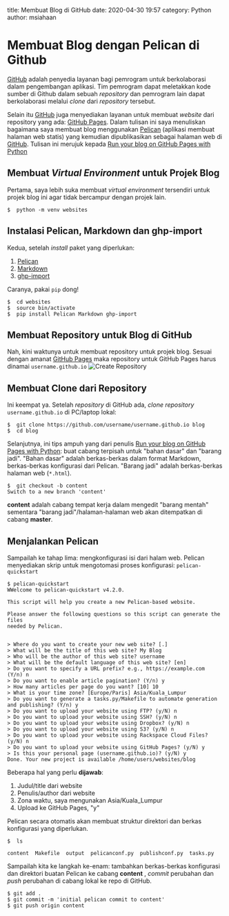 title: Membuat Blog di GitHub
date: 2020-04-30 19:57
category: Python
author: msiahaan

# Membuat Blog dengan Pelican di Github

[GitHub](http://github.com) adalah penyedia layanan bagi pemrogram untuk berkolaborasi dalam pengembangan aplikasi. Tim pemrogram dapat meletakkan kode sumber di Github dalam sebuah *repository* dan pemrogram lain dapat berkolaborasi melalui *clone* dari *repository* tersebut.

Selain itu [GitHub](http://github.com) juga menyediakan layanan untuk membuat *website* dari repository yang ada: [GitHub Pages](http://pages.github.com). Dalam tulisan ini saya menuliskan bagaimana saya membuat blog menggunakan [Pelican](http://getpelican.com) (aplikasi membuat halaman web statis) yang kemudian dipublikasikan sebagai halaman web di [GitHub](http://github.com). Tulisan ini merujuk kepada [Run your blog on GitHub Pages with Python](https://opensource.com/article/19/5/run-your-blog-github-pages-python)

## Membuat  *Virtual Environment* untuk Projek Blog

Pertama, saya lebih suka membuat *virtual environment* tersendiri untuk projek blog ini agar tidak bercampur dengan projek lain.

```
$  python -m venv websites
```

## Instalasi Pelican, Markdown dan ghp-import

Kedua, setelah *install* paket yang diperlukan:
1.  [Pelican](http://getpelican.com)
2.  [Markdown](https://pypi.org/project/Markdown/)
3.  [ghp-import](https://pypi.org/project/ghp-import/)

Caranya, pakai ```pip``` dong!
```
$  cd websites
$  source bin/activate
$  pip install Pelican Markdown ghp-import
```

## Membuat Repository untuk Blog di GitHub

Nah, kini waktunya untuk membuat repository untuk projek blog. Sesuai dengan amanat [GitHub Pages](http://pages.github.com) maka repository untuk GitHub Pages harus dinamai ```username.github.io```
![Create Repository][create_repository]


## Membuat Clone dari Repository

Ini keempat ya. Setelah *repository* di GitHub ada, *clone* *repository* ```username.github.io``` di PC/laptop lokal:

```
$  git clone https://github.com/username/username.github.io blog
$  cd blog
```

Selanjutnya, ini tips ampuh yang dari penulis [Run your blog on GitHub Pages with Python](https://opensource.com/article/19/5/run-your-blog-github-pages-python): buat cabang terpisah untuk "bahan dasar" dan "barang jadi". "Bahan dasar" adalah berkas-berkas dalam format Markdown, berkas-berkas konfigurasi dari Pelican. "Barang jadi" adalah berkas-berkas halaman web (```*.html```).

```
$  git checkout -b content
Switch to a new branch 'content'
```
**content** adalah cabang tempat kerja dalam mengedit "barang mentah" sementara "barang jadi"/halaman-halaman web akan ditempatkan di cabang **master**.

## Menjalankan Pelican

Sampailah ke tahap lima: mengkonfigurasi isi dari halam web. Pelican menyediakan skrip untuk mengotomasi proses konfigurasi: ```pelican-quickstart```

```
$ pelican-quickstart
WWelcome to pelican-quickstart v4.2.0.

This script will help you create a new Pelican-based website.

Please answer the following questions so this script can generate the files
needed by Pelican.

    
> Where do you want to create your new web site? [.] 
> What will be the title of this web site? My Blog
> Who will be the author of this web site? username
> What will be the default language of this web site? [en] 
> Do you want to specify a URL prefix? e.g., https://example.com   (Y/n) n
> Do you want to enable article pagination? (Y/n) y
> How many articles per page do you want? [10] 10
> What is your time zone? [Europe/Paris] Asia/Kuala_Lumpur
> Do you want to generate a tasks.py/Makefile to automate generation and publishing? (Y/n) y
> Do you want to upload your website using FTP? (y/N) n
> Do you want to upload your website using SSH? (y/N) n
> Do you want to upload your website using Dropbox? (y/N) n
> Do you want to upload your website using S3? (y/N) n
> Do you want to upload your website using Rackspace Cloud Files? (y/N) n
> Do you want to upload your website using GitHub Pages? (y/N) y
> Is this your personal page (username.github.io)? (y/N) y
Done. Your new project is available /home/users/websites/blog
```

Beberapa hal yang perlu **dijawab**:

1.  Judul/title dari website
2. Penulis/author dari website
3.  Zona waktu, saya mengunakan Asia/Kuala_Lumpur
4.  Upload ke GitHub Pages, "y"


Pelican secara otomatis akan membuat struktur direktori dan berkas konfigurasi yang diperlukan.

```
$  ls

content  Makefile  output  pelicanconf.py  publishconf.py  tasks.py

```

Sampailah kita ke langkah ke-enam: tambahkan berkas-berkas konfigurasi dan direktori buatan Pelican ke cabang **content** , *commit* perubahan dan *push* perubahan di cabang lokal ke repo di GitHub.

```
$ git add .
$ git commit -m 'initial pelican commit to content'
$ git push origin content
```



[create_repository]: {static}/images/github-pages-create.png